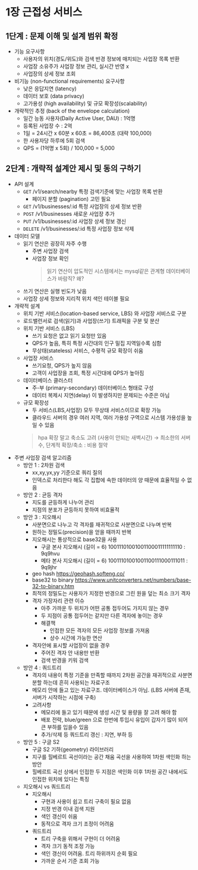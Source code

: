 # 1장 근접성 서비스

## 1단계 : 문제 이해 및 설계 범위 확정
- 기능 요구사항
  - 사용자의 위치(경도/위도)와 검색 반경 정보에 매치되는 사업장 목록 반환
  - 사업장 소유주가 사업장 정보 관리, 실시간 반영 x
  - 사업장의 상세 정보 조회
- 비기능 (non-functional requirements) 요구사항
  - 낮은 응답지연 (latency)
  - 데이터 보호 (data privacy)
  - 고가용성 (high availability) 및 규모 확장성(scalability)
- 개략적인 추정 (back of the envelope calculation)
  - 일간 능동 사용자(Daily Active User, DAU) : 1억명
  - 등록된 사업장 수 : 2억
  - 1일 = 24시간 x 60분 x 60초 = 86,400초 (대략 100,000)
  - 한 사용자당 하루에 5회 검색
  - QPS = (1억명 x 5회) / 100,000 = 5,000

## 2단계 : 개략적 설계안 제시 및 동의 구하기
- API 설계
  - `GET` /v1/search/nearby 특정 검색기준에 맞는 사업장 목록 반환
    - 페이지 분할 (pagination) 고민 필요
  - `GET` /v1/businesses/:id 특정 사업장의 상세 정보 반환
  - `POST` /v1/businesses 새로운 사업장 추가
  - `PUT` /v1/businesses/:id 사업장 상세 정보 갱신
  - `DELETE` /v1/businesses/:id 특정 사업장 정보 삭제
- 데이터 모델
  - 읽기 연산은 굉장히 자주 수행
    - 주변 사업장 검색
    - 사업장 정보 확인
      > 읽기 연산이 압도적인 시스템에서는 mysql같은 관계형 데이터베이스가 바람직? 왜?
  - 쓰기 연산은 실행 빈도가 낮음
  - 사업장 상세 정보와 지리적 위치 색인 테이블 필요
- 개략적 설계
  - 위치 기반 서비스(location-based service, LBS) 와 사업장 서비스로 구분
  - 로드밸런서로 검색(읽기)과 사업장(쓰기) 트래픽을 구분 및 분산
  - 위치 기반 서비스 (LBS)
    - 쓰기 요청은 없고 읽기 요청만 있음
    - QPS가 높음, 특히 특정 시간대의 인구 밀집 지역일수록 심함
    - 무상태(stateless) 서비스, 수평적 규모 확장이 쉬움
  - 사업장 서비스
    - 쓰기요청, QPS가 높지 않음
    - 고객이 사업장을 조회, 특정 시간대에 QPS가 높아짐
  - 데이터베이스 클러스터
    - 주-부 (primary-secondary) 데이터베이스 형태로 구성
    - 데이터 복제시 지연(delay) 이 발생하지만 문제되는 수준은 아님
  - 규모 확장성
    - 두 서비스(LBS,사업장) 모두 무상태 서비스이므로 확장 가능
    - 클라우드 서버의 경우 여러 지역, 여러 가용성 구역으로 시스템 가용성을 높일 수 있음
    > hpa 확장 말고 축소도 고려 (사용이 안되는 새벽시간) → 최소한의 서버수, 단계적 확장/축소 : 비용 절약
- 주변 사업장 검색 알고리즘
  - 방안 1 : 2차원 검색
    - xx,xy,yx,yy 기준으로 쿼리 질의
    - 인덱스로 처리한다 해도 각 집합에 속한 데이터의 양 때문에 효율적일 수 없음
  - 방안 2 : 균등 격자
    - 지도를 균등하게 나누어 관리
    - 지점의 분포가 균등하지 못하여 비효율적
  - 방안 3 : 지오해시
    - 사분면으로 나누고 각 격자를 재귀적으로 사분면으로 나누며 반복
    - 원하는 정밀도(precision)을 얻을 때까지 반복
    - 지오해시는 통상적으로 base32을 사용
      - 구글 본사 지오해시 (길이 = 6)
        10011101001001100011111111110 : 9q9hvu
      - 메타 본사 지오해시 (길이 = 6)
        10011101001001100111000111011 : 9q9jhr 
    - geo hash https://geohash.softeng.co/
    - base32 to binary https://www.unitconverters.net/numbers/base-32-to-binary.htm
    - 최적의 정밀도는 사용자가 지정한 반경으로 그린 원을 덮는 최소 크기 격자
    - 격자 가장자리 관련 이슈
      - 아주 가까운 두 위치가 어떤 공통 접두어도 가지지 않는 경우
      - 두 지점이 공통 접두어는 같지만 다른 격자에 놓이는 경우
      - 해결책
        - 인접한 모든 격자의 모든 사업장 정보를 가져옴
        - 상수 시간에 가능한 연산
    - 격자안에 표시할 사업장이 없을 경우
      - 주어진 격자 안 내용만 반환
      - 검색 반경을 키워 검색
  - 방안 4 : 쿼드트리
    - 격자의 내용이 특정 기준을 만족할 때까지 2차원 공간을 재귀적으로 사분면 분할 하는데 흔히 사용되는 자료구조
    - 메모리 안에 들고 있는 자료구조. 데이터베이스가 아님. (LBS 서버에 존재, 서버가 시작하는 시점에 구축)
    - 고려사항
      - 메모리에 들고 있기 때문에 생성 시간 및 용량을 잘 고려 해야 함
      - 배포 전략, blue/green 으로 한번에 투입시 유입이 갑자기 많이 되어 큰 부하를 입을수 있음
      - 추가/삭제 등 쿼드트리 갱신 : 지연, 부하 등
  - 방안 5 : 구글 S2
    - 구글 S2 기하(geometry) 라이브러리
    - 지구를 힐베르트 곡선이라는 공간 채움 곡선을 사용하여 1차원 색인화 하는 방안
    - 힐베르트 곡선 상에서 인접한 두 지점은 색인화 이후 1차원 공간 내에서도 인접한 위치에 있다는 특징
  - 지오해시 vs 쿼드트리
    - 지오해시
      - 구현과 사용이 쉽고 트리 구축이 필요 없음
      - 지정 반경 이내 검색 지원
      - 색인 갱신이 쉬움
      - 동적으로 격자 크기 조정이 어려움 
    - 쿼드트리
      - 트리 구축을 위해서 구현이 더 어려움
      - 격자 크기 동적 조정 가능
      - 색인 갱신이 어려움. 트리 하위까지 순회 필요
      - 가까운 순서 기준 조회 가능